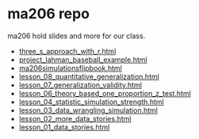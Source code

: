 
<!-- README.md is generated from README.Rmd. Please edit that file -->

# ma206 repo

<!-- badges: start -->

<!-- badges: end -->

ma206 hold slides and more for our class.

  - [three\_s\_approach\_with\_r.html](https://evamaerey.github.io/ma206/three_s_approach_with_r.html)
  - [project\_lahman\_baseball\_example.html](https://evamaerey.github.io/ma206/project_lahman_baseball_example.html)
  - [ma206simulationsflipbook.html](https://evamaerey.github.io/ma206/ma206simulationsflipbook.html)
  - [lesson\_08\_quantitative\_generalization.html](https://evamaerey.github.io/ma206/lesson_08_quantitative_generalization.html)
  - [lesson\_07\_generalization\_validity.html](https://evamaerey.github.io/ma206/lesson_07_generalization_validity.html)
  - [lesson\_06\_theory\_based\_one\_proportion\_z\_test.html](https://evamaerey.github.io/ma206/lesson_06_theory_based_one_proportion_z_test.html)
  - [lesson\_04\_statistic\_simulation\_strength.html](https://evamaerey.github.io/ma206/lesson_04_statistic_simulation_strength.html)
  - [lesson\_03\_data\_wrangling\_simulation.html](https://evamaerey.github.io/ma206/lesson_03_data_wrangling_simulation.html)
  - [lesson\_02\_more\_data\_stories.html](https://evamaerey.github.io/ma206/lesson_02_more_data_stories.html)
  - [lesson\_01\_data\_stories.html](https://evamaerey.github.io/ma206/lesson_01_data_stories.html)
